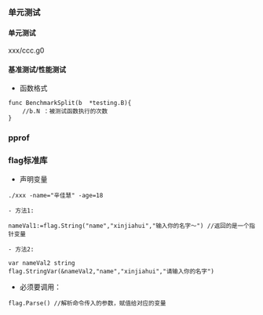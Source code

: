 ### 单元测试
#### 单元测试
xxx/ccc.g0


#### 基准测试/性能测试
- 函数格式
```
func BenchmarkSplit(b  *testing.B){
    //b.N ：被测试函数执行的次数
}
```


### pprof

### flag标准库
- 声明变量
```
./xxx -name="辛佳慧" -age=18
```
    - 方法1:
``` 
nameVal1:=flag.String("name","xinjiahui","输入你的名字～") //返回的是一个指针变量
```
    - 方法2:
```
var nameVal2 string
flag.StringVar(&nameVal2,"name","xinjiahui","请输入你的名字")
```

- 必须要调用：
```
flag.Parse() //解析命令传入的参数，赋值给对应的变量
```